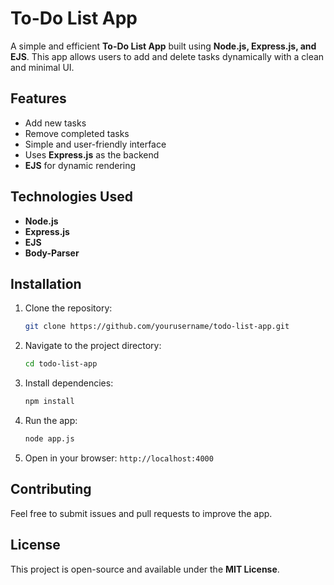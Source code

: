 # To-Do List App

A simple and efficient **To-Do List App** built using **Node.js, Express.js, and EJS**. This app allows users to add and delete tasks dynamically with a clean and minimal UI.

## Features
- Add new tasks
- Remove completed tasks
- Simple and user-friendly interface
- Uses **Express.js** as the backend
- **EJS** for dynamic rendering

## Technologies Used
- **Node.js**
- **Express.js**
- **EJS**
- **Body-Parser**

## Installation
1. Clone the repository:
   ```sh
   git clone https://github.com/yourusername/todo-list-app.git
   ```
2. Navigate to the project directory:
   ```sh
   cd todo-list-app
   ```
3. Install dependencies:
   ```sh
   npm install
   ```
4. Run the app:
   ```sh
   node app.js
   ```
5. Open in your browser: `http://localhost:4000`

## Contributing
Feel free to submit issues and pull requests to improve the app.

## License
This project is open-source and available under the **MIT License**.
